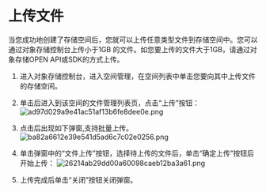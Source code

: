 # **上传文件**

当您成功地创建了存储空间后，您就可以上传任意类型文件到存储空间中。您可以通过对象存储控制台上传小于1GB 的文件。如您要上传的文件大于1GB，请通过对象存储OPEN API或SDK的方式上传。

1. 进入对象存储控制台，进入空间管理，在空间列表中单击您要向其中上传文件的存储空间。

2. 单击后进入到该空间的文件管理列表页，点击“上传”按钮：
![ad97d029a9e41ac51af13b6fe8dee0e.png](https://img1.jcloudcs.com/cms/73e67e6e-4ca2-43ba-83c0-6e5301cf98b820180528164333.png)

3. 点击后出现如下弹窗,支持批量上传。
![ba82a6612e39e541d5ad6c7c02e0256.png](https://img1.jcloudcs.com/cms/426d8323-c834-4eee-b384-19c36a17ad4f20180528165547.png)

4. 单击弹窗中的“文件上传”按钮，选择待上传的文件后，单击“确定上传”按钮后开始上传：
![26214ab29dd00a60098caeb12ba3a61.png](https://img1.jcloudcs.com/cms/25877bc9-402a-4e9a-adc2-851d76f1a52f20180528165742.png)

5. 上传完成后单击“关闭”按钮关闭弹窗。